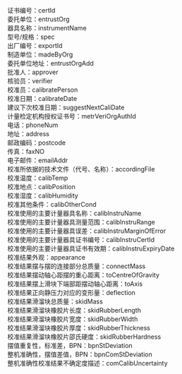 证书编号：certId   
委托单位：entrustOrg   
器具名称：instrumentName   
型号/规格：spec   
出厂编号：exportId   
制造单位：madeByOrg   
委托单位地址：entrustOrgAdd   
批准人：approver   
核验员：verifier   
校准员：calibratePerson   
校准日期：calibrateDate   
建议下次校准日期：suggestNextCaliDate   
计量检定机构授权证书号：metrVeriOrgAuthId   
电话：phoneNum   
地址：address   
邮政编码：postcode   
传真：faxNO   
电子邮件：emailAddr   
校准所依据的技术文件（代号、名称）：accordingFile   
校准温度：calibTemp   
校准地点：calibPosition   
校准湿度：calibHumidity   
校准其他条件：calibOtherCond   
校准使用的主要计量器具名称：calibInstruName   
校准使用的主要计量器具测量范围：calibInstruRange   
校准使用的主要计量器具误差：calibInstruMarginOfError   
校准使用的主要计量器具证书编号：calibInstruCertId   
校准使用的主要计量器具证书有效期：calibInstruExpiryDate   
校准结果外观：appearance   
校准结果摆与摆的连接部分总质量：connectMass   
校准结果摆动轴心距摆的重心距离：toCentreOfGravity   
校准结果摆上滑块下端部距摆动轴心距离：toAxis   
校准结果正向静压力对应的变形量：deflection   
校准结果滑溜块总质量：skidMass   
校准结果滑溜块橡胶片长度：skidRubberLength   
校准结果滑溜块橡胶片宽度：skidRubberWidth   
校准结果滑溜块橡胶片厚度：skidRubberThickness   
校准结果滑溜块橡胶片邵氏硬度：skidRubberHardness   
摆值重复性，标准差，BPN：bpnStDeviation   
整机准确性，摆值差值，BPN：bpnComStDeviation   
整机准确性校准结果不确定度描述：comCalibUncertainty  